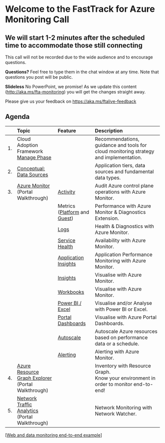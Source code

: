 # Welcome to the FastTrack for Azure Monitoring Call
## We will start 1-2 minutes after the scheduled time to accommodate those still connecting

This call will not be recorded due to the wide audience and to encourage questions.

**Questions?** Feel free to type them in the chat window at any time. Note that questions you post will be public.

**Slideless** No PowerPoint, we promise! As we update this content (http://aka.ms/fta-monitoring) you will get the changes straight away.

Please give us your feedback on https://aka.ms/ftalive-feedback

## Agenda

| | Topic    | Feature																										| Description  
| :-----  |:-----																										| :----------    | :--------
|1.| Cloud Adoption Framework </br> [Manage Phase](https://docs.microsoft.com/en-us/azure/cloud-adoption-framework/manage/)  		|											| Recommendations, guidance and tools for cloud monitoring strategy and implementation.
|2.| [Conceptual: Data Sources](https://docs.microsoft.com/en-us/azure/azure-monitor/data-sources)      |      | Application tiers, data sources and fundamental data types.   |
|3. |  [Azure Monitor](https://docs.microsoft.com/en-us/azure/azure-monitor/) </br> (Portal Walkthrough) | [Activity](https://docs.microsoft.com/en-us/azure/azure-monitor/platform/activity-log)															| Audit Azure control plane operations with Azure Monitor.
||    | Metrics ([Platform](https://docs.microsoft.com/en-us/azure/azure-monitor/platform/data-platform-metrics) and [Guest](https://docs.microsoft.com/en-us/azure/azure-monitor/platform/diagnostics-extension-overview))													| Performance with Azure Monitor & Diagnostics Extension.
||    | [Logs](https://docs.microsoft.com/en-us/azure/azure-monitor/platform/data-platform-logs)															| Health & Diagnostics with Azure Monitor.
||    | [Service Health](https://docs.microsoft.com/en-us/azure/service-health/)																	| Availability with Azure Monitor.
||    | [Application Insights](https://docs.microsoft.com/en-us/azure/azure-monitor/app/app-insights-overview)													| Application Performance Monitoring with Azure Monitor.
||    | [Insights](https://docs.microsoft.com/en-us/azure/azure-monitor/insights/insights-overview)															| Visualise with Azure Monitor.
||    | [Workbooks](https://docs.microsoft.com/en-us/azure/azure-monitor/platform/workbooks-overview)															| Visualise with Azure Monitor.
||    | [Power BI / Excel](https://docs.microsoft.com/en-us/azure/azure-monitor/platform/powerbi)															| Visualise and/or Analyse with Power BI or Excel.
||    | [Portal Dashboards](https://docs.microsoft.com/en-us/azure/azure-portal/azure-portal-dashboards#:~:text=%20Create%20and%20share%20dashboards%20in%20the%20Azure,want%20to%20copy.%20In%20the%20page...%20More%20)	| Visualise with Azure Portal Dashboards.
||    | [Autoscale](https://docs.microsoft.com/en-us/azure/azure-monitor/platform/autoscale-overview)												| Autoscale Azure resources based on performance data or a schedule.
||    | [Alerting](https://docs.microsoft.com/en-us/azure/azure-monitor/platform/alerts-overview)															| Alerting with Azure Monitor.
|4. |  [Azure Resource Graph Explorer](https://docs.microsoft.com/en-us/azure/governance/resource-graph/) </br> (Portal Walkthrough) | 														| Inventory with Resource Graph. </br> Know your environment in order to monitor end-to-end!
|5. |  [Network Traffic Analytics](https://docs.microsoft.com/en-us/azure/network-watcher/traffic-analytics) </br> (Portal Walkthrough)	  | 													| Network Monitoring with Network Watcher.

[[Web and data monitoring end-to-end example](SAMPLE.md)]
